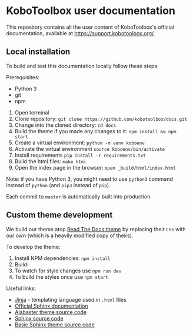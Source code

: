 # KoboToolbox user documentation

This repository contains all the user content of KoboToolbox's official documentation, available at https://support.kobotoolbox.org/.

## Local installation

To build and test this documentation locally follow these steps:

Prerequisites:
* Python 3
* git
* npm

1. Open terminal
1. Clone repository: `git clone https://github.com/kobotoolbox/docs.git`
1. Change into the cloned directory: `cd docs`
1. Build the theme if you made any changes to it: `npm install && npm start`
1. Create a virtual environment: `python -m venv koboenv`
1. Activate the virtual environment `source koboenv/bin/activate`
1. Install requirements `pip install -r requirements.txt`
1. Build the html files: `make html`
1. Open the index page in the browser: `open _build/html/index.html`

Note: if you have Python 3, you might need to use `python3` command instead of `python` (and `pip3` instead of `pip`).

Each commit to `master` is automatically built into production.

## Custom theme development

We build our theme atop [Read The Docs theme](https://sphinx-rtd-theme.readthedocs.io) by replacing their `CSS` with our own (which is a heavily modified copy of theirs).

To develop the theme:

1. Install NPM dependencies: `npm install`
1. Build:
  1. To watch for style changes use `npm run dev`
  1. To build the styles once use `npm start`

Useful links:

- [Jinja](https://jinja.palletsprojects.com/en/2.11.x/) - templating language used in `.html` files
- [Official Sphinx documentation](https://www.sphinx-doc.org)
- [Alabaster theme source code](https://github.com/bitprophet/alabaster)
- [Sphinx source code](https://github.com/sphinx-doc/sphinx)
- [Basic Sphinx theme source code](https://github.com/sphinx-doc/sphinx/tree/3.x/sphinx/themes/basic)
